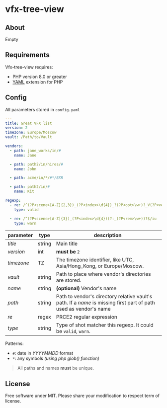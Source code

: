 # vfx-tree-view

## About

Empty

## Requirements

Vfx-tree-view requires:

-   PHP version 8.0 or greater
-   [YAML](https://pecl.php.net/package/yaml) extension for PHP

<!---File `yaml.dll` is Windows 10 64 bit DLL library for LibYAML.
It located in `DLL` folder, put it in PHP binary or Windows/System directory.--->

## Config

All parameters stored in `config.yaml`

```yaml
---
title: Great VFX list
version: 2
timezone: Europe/Moscow
vault: /Path/to/Vault

vendors:
  - path: jane_works/in/#
    name: Jane

  - path: path2/in/hires/#
    name: John

  - path: acme/in/*/#*/EXR

  - path: path2/in/#
    name: Kit

regexp:
  - re: /^(?P<scene>[A-Z]{2,3})_(?P<index>\d{4})_?(?P<opt>\w+)?_V(?P<ver>\d{1,3})_?(?P<mod>\w+)?$/iu
    type: valid

  - re: /^(?P<scene>[A-Z]{3})_(?P<index>\d{4})(?:_(?P<rem>\w+))?$/iu
    type: warn
```

| parameter  | type   | description                                                                                                       |
| ---------- | ------ | ----------------------------------------------------------------------------------------------------------------- |
| _title_    | string | Main title                                                                                                        |
| _version_  | int    | **must be** `2`                                                                                                   |
| _timezone_ | TZ     | The timezone identifier, like UTC, Asia/Hong_Kong, or Europe/Moscow.                                              |
| _vault_    | string | Path to place where vendor's directories are stored.                                                              |
| _name_     | string | **(optional)** Vendor's name                                                                                      |
| _path_     | string | Path to vendor's directory relative vault's path. If a _name_ is missing first part of path used as vendor's name |
| _re_       | regex  | PRCE2 regular expression                                                                                          |
| _type_     | string | Type of shot matcher this regexp. It could be `valid`, `warn`.                                                    |

Patterns:

- `#`: date in _YYYYMMDD_ format
- `*`: any symbols _(using php glob() function)_

> All paths and names **must** be unique.

## License

Free software under MIT. Please share your modification to respect term of license.
